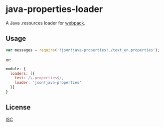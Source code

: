 # java-properties-loader

A Java .resources loader for [webpack](https://github.com/webpack/webpack).

## Usage

```js
var messages = require('!json!java-properties!./text_en.properties');
```

or:

```js
module: {
  loaders: [{
    test: /\.properties$/,
    loader: 'json!java-properties'
  }]
}
```

## License

[ISC](./LICENSE)
